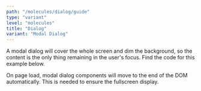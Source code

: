 ```yaml
---
path: "/molecules/dialog/guide"
type: "variant"
level: "molecules"
title: "Dialog"
variant: "Modal Dialog"
---
```


A modal dialog will cover the whole screen and dim the background, so the content is the only thing remaining in the user's focus. Find the code for this example below.

<div class="frontend-kit__notification a-notification -warning"><i class="a-icon ui-ic-alert-warning"></i><div class="a-notification__content">
    On page load, modal dialog components will move to the end of the DOM automatically. This is needed to ensure the fullscreen display.
</div></div>
